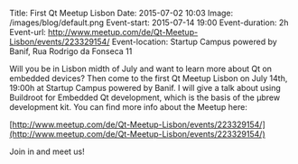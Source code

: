 Title: First Qt Meetup Lisbon
Date: 2015-07-02 10:03
Image: /images/blog/default.png
Event-start: 2015-07-14 19:00
Event-duration: 2h
Event-url: http://www.meetup.com/de/Qt-Meetup-Lisbon/events/223329154/
Event-location: Startup Campus powered by Banif, Rua Rodrigo da Fonseca 11

Will you be in Lisbon midth of July and want to learn more about Qt on embedded
devices? Then come to the first Qt Meetup Lisbon on July 14th, 19:00h at Startup
Campus powered by Banif. I will give a talk about using Buildroot for Embedded
Qt development, which is the basis of the μbrew development kit. You can find
more info about the Meetup here:

[http://www.meetup.com/de/Qt-Meetup-Lisbon/events/223329154/](http://www.meetup.com/de/Qt-Meetup-Lisbon/events/223329154/)

Join in and meet us!
